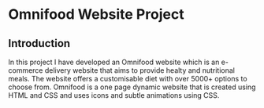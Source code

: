 # Omnifood Website Project

## Introduction

In this project I have developed an Omnifood website which is an e-commerce delivery website that aims to provide healty and nutritional meals. The website offers a customisable diet with over 5000+ options to choose from. Omnifood is a one page dynamic website that is created using HTML and CSS and uses icons and subtle animations using CSS.
